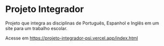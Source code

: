 # Projeto Integrador

Projeto que integra as disciplinas de Português, Espanhol e Inglês em um site para um trabalho escolar.

Acesse em https://projeto-integrador-psi.vercel.app/index.html
